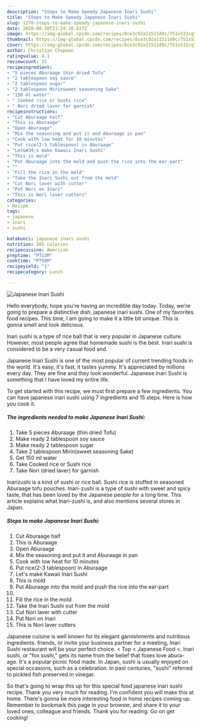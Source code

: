 ```yaml
---
description: "Steps to Make Speedy Japanese Inari Sushi"
title: "Steps to Make Speedy Japanese Inari Sushi"
slug: 1270-steps-to-make-speedy-japanese-inari-sushi
date: 2020-08-30T21:24:10.637Z
image: https://img-global.cpcdn.com/recipes/8ce3c92a11511d9c/751x532cq70/japanese-inari-sushi-recipe-main-photo.jpg
thumbnail: https://img-global.cpcdn.com/recipes/8ce3c92a11511d9c/751x532cq70/japanese-inari-sushi-recipe-main-photo.jpg
cover: https://img-global.cpcdn.com/recipes/8ce3c92a11511d9c/751x532cq70/japanese-inari-sushi-recipe-main-photo.jpg
author: Christian Chapman
ratingvalue: 4.1
reviewcount: 15
recipeingredient:
- "5 pieces Aburaage thin dried Tofu"
- "2 tablespoon soy sauce"
- "2 tablespoon sugar"
- "2 tablespoon Mirinsweet seasoning Sake"
- "150 ml water"
- " Cooked rice or Sushi rice"
- " Nori dried laver for garnish"
recipeinstructions:
- "Cut Aburaage half"
- "This is Aburaage"
- "Open Aburaage"
- "Mix the seasoning and put it and Aburaage in pan"
- "Cook with low heat for 10 minutes"
- "Put rice(2-3 tablespoon) in Aburaage"
- "Let&#39;s make Kawaii Inari Sushi"
- "This is mold"
- "Put Aburaage into the mold and push the rice into the ear-part"
- ""
- "Fill the rice in the mold"
- "Take the Inari Sushi out from the mold"
- "Cut Nori laver with cutter"
- "Put Nori on Inari"
- "This is Nori laver cutters"
categories:
- Recipe
tags:
- japanese
- inari
- sushi

katakunci: japanese inari sushi 
nutrition: 285 calories
recipecuisine: American
preptime: "PT13M"
cooktime: "PT58M"
recipeyield: "1"
recipecategory: Lunch

---
```



![Japanese Inari Sushi](https://img-global.cpcdn.com/recipes/8ce3c92a11511d9c/751x532cq70/japanese-inari-sushi-recipe-main-photo.jpg)

Hello everybody, hope you're having an incredible day today. Today, we're going to prepare a distinctive dish, japanese inari sushi. One of my favorites food recipes. This time, I am going to make it a little bit unique. This is gonna smell and look delicious.

Inari sushi is a type of rice ball that is very popular in Japanese culture. However, most people agree that homemade sushi is the best. Inari sushi is considered to be a very casual food and.

Japanese Inari Sushi is one of the most popular of current trending foods in the world. It's easy, it's fast, it tastes yummy. It's appreciated by millions every day. They are fine and they look wonderful. Japanese Inari Sushi is something that I have loved my entire life.


To get started with this recipe, we must first prepare a few ingredients. You can have japanese inari sushi using 7 ingredients and 15 steps. Here is how you cook it.

<!--inarticleads1-->

##### The ingredients needed to make Japanese Inari Sushi:

1. Take 5 pieces Aburaage (thin dried Tofu)
1. Make ready 2 tablespoon soy sauce
1. Make ready 2 tablespoon sugar
1. Take 2 tablespoon Mirin(sweet seasoning Sake)
1. Get 150 ml water
1. Take  Cooked rice or Sushi rice
1. Take  Nori (dried laver) for garnish


Inarizushi is a kind of sushi or rice ball. Sushi rice is stuffed in seasoned Aburaage tofu pouches. Inari-zushi is a type of sushi with sweet and spicy taste, that has been loved by the Japanese people for a long time. This article explains what Inari-zushi is, and also mentions several stores in Japan. 

<!--inarticleads2-->

##### Steps to make Japanese Inari Sushi:

1. Cut Aburaage half
1. This is Aburaage
1. Open Aburaage
1. Mix the seasoning and put it and Aburaage in pan
1. Cook with low heat for 10 minutes
1. Put rice(2-3 tablespoon) in Aburaage
1. Let&#39;s make Kawaii Inari Sushi
1. This is mold
1. Put Aburaage into the mold and push the rice into the ear-part
1. 
1. Fill the rice in the mold
1. Take the Inari Sushi out from the mold
1. Cut Nori laver with cutter
1. Put Nori on Inari
1. This is Nori laver cutters


Japanese cuisine is well known for its elegant garnishments and nutritious ingredients. friends, or invite your business partner for a meeting, Inari Sushi restaurant will be your perfect choice. &lt; Top &lt; Japanese Food &lt;. Inari sushi, or &#34;fox sushi,&#34; gets its name from the belief that foxes love abura-age. It&#39;s a popular picnic food made. In Japan, sushi is usually enjoyed on special occasions, such as a celebration. In past centuries, &#34;sushi&#34; referred to pickled fish preserved in vinegar. 

So that's going to wrap this up for this special food japanese inari sushi recipe. Thank you very much for reading. I'm confident you will make this at home. There's gonna be more interesting food in home recipes coming up. Remember to bookmark this page in your browser, and share it to your loved ones, colleague and friends. Thank you for reading. Go on get cooking!
